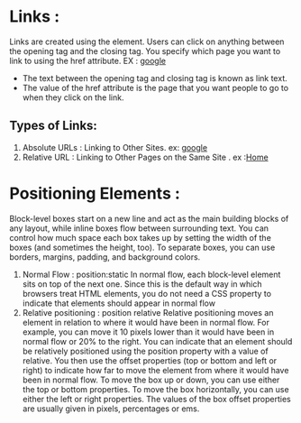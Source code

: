 # Links :
Links are created using the <a> element. Users can click on anything between the opening <a> tag and the closing </a> tag. You specify 
which page you want to link to using the href attribute.
  EX :
  <a href="www.google.com">google</a>
  * The text between the opening <a> tag and closing </a> tag is known as link text.
  * The value of the href attribute is the page that you want people to go to when they click on the link.
  ## Types of Links:
  1. Absolute URLs : Linking to Other Sites. ex:   <a href="www.google.com">google</a>
  2. Relative URL : Linking to Other Pages on the Same Site . ex :<a href="index.html">Home</a></li>

# Positioning Elements :
Block-level boxes start on a new line and act as the main building blocks 
of any layout, while inline boxes flow between surrounding text. You can 
control how much space each box takes up by setting the width of the 
boxes (and sometimes the height, too). To separate boxes, you can use 
borders, margins, padding, and background colors. 
1. Normal Flow : position:static
In normal flow, each block-level 
element sits on top of the next 
one. Since this is the default 
way in which browsers treat 
HTML elements, you do not 
need a CSS property to indicate 
that elements should appear 
in normal flow
2.  Relative positioning : position relative
Relative positioning moves an 
element in relation to where it 
would have been in normal flow.
For example, you can move it 10 
pixels lower than it would have 
been in normal flow or 20% to 
the right.
You can indicate that an element 
should be relatively positioned 
using the position property 
with a value of relative.
You then use the offset 
properties (top or bottom and 
left or right) to indicate how 
far to move the element from 
where it would have been in 
normal flow.
To move the box up or down, 
you can use either the top or 
bottom properties.
To move the box horizontally, 
you can use either the left or 
right properties.
The values of the box offset 
properties are usually given in 
pixels, percentages or ems.

  
